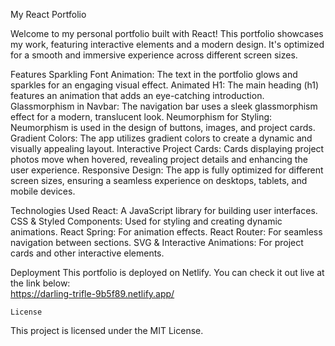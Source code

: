 My React Portfolio

Welcome to my personal portfolio built with React! This portfolio showcases my work, featuring interactive elements and a modern design. 
It's optimized for a smooth and immersive experience across different screen sizes.

Features
    Sparkling Font Animation: The text in the portfolio glows and sparkles for an engaging visual effect.
    Animated H1: The main heading (h1) features an animation that adds an eye-catching introduction.
    Glassmorphism in Navbar: The navigation bar uses a sleek glassmorphism effect for a modern, translucent look.
    Neumorphism for Styling: Neumorphism is used in the design of buttons, images, and project cards.
    Gradient Colors: The app utilizes gradient colors to create a dynamic and visually appealing layout.
    Interactive Project Cards: Cards displaying project photos move when hovered, revealing project details and enhancing the user experience.
    Responsive Design: The app is fully optimized for different screen sizes, ensuring a seamless experience on desktops, tablets, and mobile devices.

Technologies Used
    React: A JavaScript library for building user interfaces.
    CSS & Styled Components: Used for styling and creating dynamic animations.
    React Spring: For animation effects.
    React Router: For seamless navigation between sections.
    SVG & Interactive Animations: For project cards and other interactive elements.
    
 Deployment
    This portfolio is deployed on Netlify. You can check it out live at the link below:  
    https://darling-trifle-9b5f89.netlify.app/
    
    License
This project is licensed under the MIT License.
